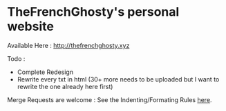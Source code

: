 # TheFrenchGhosty's personal website

Available Here : http://thefrenchghosty.xyz

Todo :
- Complete Redesign
- Rewrite every txt in html (30+ more needs to be uploaded but I want to rewrite the one already here first)

Merge Requests are welcome : See the Indenting/Formating Rules [here](https://gitlab.com/TheFrenchGhosty/thefrenchghosty.xyz/blob/master/CONTRIBUTING.md).
